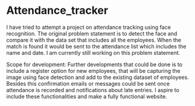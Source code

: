 # Attendance_tracker
I have tried to attempt a project on attendance tracking using face recognition. The original problem statement is to detect the face and compare it with the data set 
that includes all the employees. When the match is found it would be sent to the attendance list which includes the name and date. I am currently still working on this 
problem statement.

Scope for development:
Further developments that could be done is to include a register option for new employees, that will be capturing the image using face detection and add to the existing 
dataset of employees. Besides this confirmation emails or messages could be sent once attendance is recorded and notifications about late entries. I aspire to include 
these functionalities and make a fully functional website.
